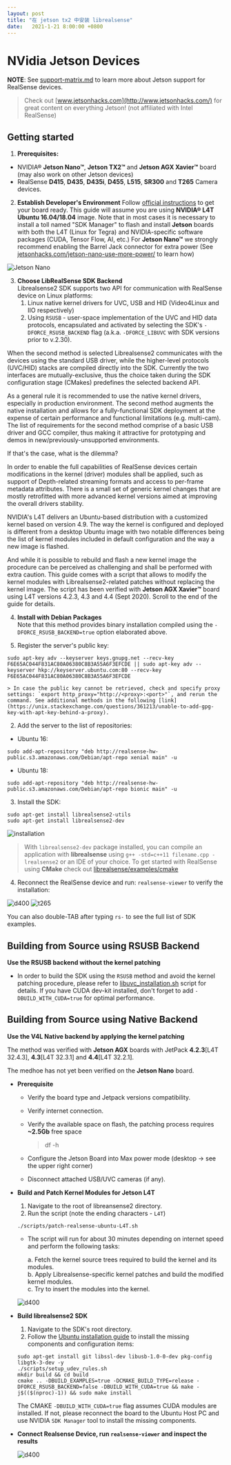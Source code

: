 ```yaml
---
layout: post
title: "在 jetson tx2 中安装 librealsense"
date:   2021-1-21 8:00:00 +0800
---
```


# NVidia Jetson Devices

**NOTE**: See [support-matrix.md](./support-matrix.md) to learn more about Jetson support for RealSense devices.

> Check out [www.jetsonhacks.com](http://www.jetsonhacks.com/) for great content on everything Jetson! (not affiliated with Intel RealSense)

## Getting started

1. **Prerequisites:**

  * NVIDIA® **Jetson Nano™**, **Jetson TX2™** and **Jetson AGX Xavier™** board (may also work on other Jetson devices)
  * RealSense **D415**, **D435**, **D435i**, **D455**, **L515**, **SR300** and **T265** Camera devices.


2. **Establish Developer's Environment**
Follow [official instructions](https://developer.nvidia.com/embedded/learn/getting-started-jetson) to get your board ready. This guide will assume you are using **NVIDIA® L4T Ubuntu 16.04/18.04** image. Note that in most cases it is necessary to install a toll named "SDK Manager" to flash and install **Jetson** boards with both the L4T (Linux for Tegra) and NVIDIA-specific software packages (CUDA, Tensor Flow, AI, etc.)
For **Jetson Nano™** we strongly recommend enabling the Barrel Jack connector for extra power (See [jetsonhacks.com/jetson-nano-use-more-power/](https://www.jetsonhacks.com/2019/04/10/jetson-nano-use-more-power/) to learn how)

  ![Jetson Nano](./img/jetson.jpg)

3. **Choose LibRealSense SDK Backend**  
Librealsense2 SDK supports two API for communication with RealSense device on Linux platforms:
    1. Linux native kernel drivers for UVC, USB and HID (Video4Linux and IIO respectively)
    2. Using `RSUSB` - user-space implementation of the UVC and HID data protocols, encapsulated and activated by selecting the SDK's `-DFORCE_RSUSB_BACKEND` flag (a.k.a. `-DFORCE_LIBUVC` with SDK versions prior to v.2.30).  

  When the second method is selected Librealsense2 communicates with the devices using the standard USB driver, while the higher-level protocols  (UVC/HID) stacks are compiled directly into the SDK.
  Currently the two interfaces are mutually-exclusive, thus the choice taken during the SDK configuration stage (CMakes) predefines the selected backend API.

  As a general rule it is recommended to use the native kernel drivers, especially in production environment.
The second method augments the native installation and allows for a fully-functional SDK deployment at the expense of certain performance and functional limitations (e.g. multi-cam).
The list of requirements for the second method comprise of a basic USB driver and GCC compiler, thus making it attractive for prototyping and demos in new/previously-unsupported environments.

  If that's the case, what is the dilemma?

  In order to enable the full capabilities of RealSense devices certain modifications in the kernel (driver) modules shall be applied, such as support of Depth-related streaming formats and access to per-frame metadata attributes. There is a small set of generic kernel changes that are mostly retrofitted with more advanced kernel versions aimed at improving the overall drivers stability.

  NVIDIA's L4T delivers an Ubuntu-based distribution with a customized kernel based on version 4.9. The way the kernel is configured and deployed is different from a desktop Ubuntu image with two notable differences being the list of kernel modules included in default configuration and the way a new image is flashed.

  And while it is possible to rebuild and flash a new kernel image the procedure can be perceived as challenging and shall be performed with extra caution.
This guide comes with a script that allows to modify the kernel modules with Librealsense2-related patches without replacing the kernel image. The script has been verified with **Jetson AGX Xavier™** board using L4T versions 4.2.3, 4.3 and 4.4 (Sept 2020). Scroll to the end of the guide for details.


4. **Install with Debian Packages**  
Note that this method provides binary installation compiled using the `-DFORCE_RSUSB_BACKEND=true` option elaborated above.

  1. Register the server's public key:  
  ```
  sudo apt-key adv --keyserver keys.gnupg.net --recv-key F6E65AC044F831AC80A06380C8B3A55A6F3EFCDE || sudo apt-key adv --keyserver hkp://keyserver.ubuntu.com:80 --recv-key F6E65AC044F831AC80A06380C8B3A55A6F3EFCDE
  ```

    > In case the public key cannot be retrieved, check and specify proxy settings: `export http_proxy="http://<proxy>:<port>"`, and rerun the command. See additional methods in the following [link](https://unix.stackexchange.com/questions/361213/unable-to-add-gpg-key-with-apt-key-behind-a-proxy).  

  2. Add the server to the list of repositories:

  * Ubuntu 16:  
  ```
  sudo add-apt-repository "deb http://realsense-hw-public.s3.amazonaws.com/Debian/apt-repo xenial main" -u
  ```

  * Ubuntu 18:
  ```
  sudo add-apt-repository "deb http://realsense-hw-public.s3.amazonaws.com/Debian/apt-repo bionic main" -u
  ```

  3. Install the SDK:
  ```
  sudo apt-get install librealsense2-utils
  sudo apt-get install librealsense2-dev
  ```
  ![installation](./img/install-jetson.png)


  > With `librealsense2-dev` package installed, you can compile an application with **librealsense** using `g++ -std=c++11 filename.cpp -lrealsense2` or an IDE of your choice. To get started with RealSense using **CMake** check out [librealsense/examples/cmake](https://github.com/IntelRealSense/librealsense/tree/master/examples/cmake)

  4. Reconnect the RealSense device and run: `realsense-viewer` to verify the installation:

  ![d400](./img/jetson-d400.png) ![t265](./img/jetson-t265.png)

  You can also double-TAB after typing `rs-` to see the full list of SDK examples.
  
## Building from Source using RSUSB Backend

**Use the RSUSB backend without the kernel patching**

  * In order to build the SDK using the `RSUSB` method and avoid the kernel patching procedure, please refer to [libuvc_installation.sh](https://github.com/IntelRealSense/librealsense/blob/master/scripts/libuvc_installation.sh) script for details. If you have CUDA dev-kit installed, don't forget to add `-DBUILD_WITH_CUDA=true` for optimal performance.
    
 ## Building from Source using Native Backend
 
 **Use the V4L Native backend by applying the kernel patching**
 
   The method was verified with **Jetson AGX** boards with JetPack **4.2.3**[L4T 32.4.3], **4.3**[L4T 32.3.1] and **4.4**[L4T 32.2.1]. 
   
   The medhoe has not yet been verified on the **Jetson Nano** board.
  
  * **Prerequisite**
  
    * Verify the board type and Jetpack versions compatibility.  
    * Verify internet connection.  
    * Verify the available space on flash, the patching process requires **~2.5Gb** free space  
       >df -h
        
    * Configure the Jetson Board into Max power mode (desktop -> see the upper right corner)  
    * Disconnect attached USB/UVC cameras (if any).  
     
  * **Build and Patch Kernel Modules for Jetson L4T** 
  
    1. Navigate to the root of libreansense2 directory.  
    2. Run the script (note the ending characters - `L4T`)  
    ```
    ./scripts/patch-realsense-ubuntu-L4T.sh  
    ```
    * The script will run for about 30 minutes depending on internet speed and perform the following tasks:  
    
      a. Fetch the kernel source trees required to build the kernel and its modules.  
      b. Apply Librealsense-specific kernel patches and build the modified kernel modules.  
      c. Try to insert the modules into the kernel.  
      
    ![d400](./img/jetson_l4t_kernel_patches.png)

  * **Build librealsense2 SDK**  
  
    1. Navigate to the SDK's root directory.  
    2. Follow the [Ubuntu installation guide](./installation.md) to install the missing components and configuration items:  
    ```
    sudo apt-get install git libssl-dev libusb-1.0-0-dev pkg-config libgtk-3-dev -y
    ./scripts/setup_udev_rules.sh  
    mkdir build && cd build  
    cmake .. -DBUILD_EXAMPLES=true -DCMAKE_BUILD_TYPE=release -DFORCE_RSUSB_BACKEND=false -DBUILD_WITH_CUDA=true && make -j$(($(nproc)-1)) && sudo make install
    ```
       The CMAKE `-DBUILD_WITH_CUDA=true` flag assumes CUDA modules are installed. If not, please reconnect the board to the Ubuntu Host PC and use NVIDIA `SDK Manager` tool to install the missing components.

  * **Connect Realsense Device, run `realsense-viewer` and inspect the results**
  
       ![d400](./img/jetson_l4t_sensors_md.png)

